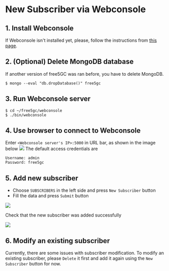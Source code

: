 <!-- Google tag (gtag.js) --> <script async src="https://www.googletagmanager.com/gtag/js?id=G-JETJ7TJ805"></script> <script> window.dataLayer = window.dataLayer || []; function gtag(){dataLayer.push(arguments);} gtag('js', new Date()); gtag('config', 'G-JETJ7TJ805'); </script>

# New Subscriber via Webconsole

## 1. Install Webconsole

If Webconsole isn't installed yet, please, follow the instructions from [this page](./3-install-free5gc.md#d-install-webconsole).

## 2. (Optional) Delete MongoDB database

If another version of free5GC was ran before, you have to delete MongoDB.
```
$ mongo --eval "db.dropDatabase()" free5gc
```
    
## 3. Run Webconsole server
```
$ cd ~/free5gc/webconsole
$ ./bin/webconsole
```
    
## 4. Use browser to connect to Webconsole
Enter `<Webconsole server's IP>:5000` in URL bar, as shown in the image below
![](https://i.imgur.com/dF0P9W2.jpg)
The default access credentials are
```
Username: admin
Password: free5gc
```

## 5. Add new subscriber
* Choose `SUBSCRIBERS` in the left side and press `New Subscriber` button
* Fill the data and press `Submit` button

![](https://i.imgur.com/aCuRJtZ.png)

Check that the new subscriber was added successfully

![](https://i.imgur.com/4is8Q9h.png)

## 6. Modify an existing subscriber
Currently, there are some issues with subscriber modification. To modify an existing subscriber, please `Delete` it first and add it again using the `New Subscriber` button for now.
